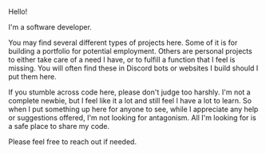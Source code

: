 Hello!

I'm a software developer.

You may find several different types of projects here. Some of it is for building a portfolio for potential employment. Others are personal projects to either take care of a need I have, or to fulfill a function that I feel is missing. You will often find these in Discord bots or websites I build should I put them here.

If you stumble across code here, please don't judge too harshly. I'm not a complete newbie, but I feel like it a lot and still feel I have a lot to learn. So when I put something up here for anyone to see, while I appreciate any help or suggestions offered, I'm not looking for antagonism. All I'm looking for is a safe place to share my code.

Please feel free to reach out if needed. 
